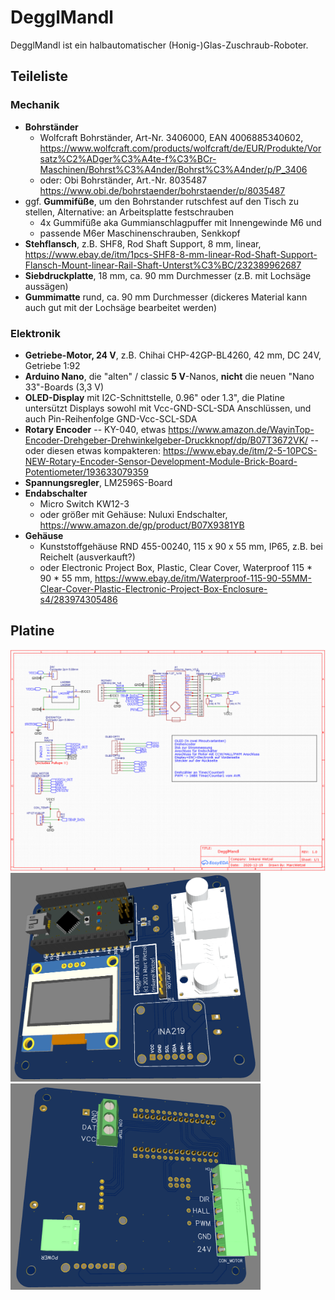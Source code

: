 # DegglMandl
DegglMandl ist ein halbautomatischer (Honig-)Glas-Zuschraub-Roboter. 

## Teileliste
### Mechanik
- **Bohrständer** 
  - Wolfcraft Bohrständer, Art-Nr. 3406000, EAN 4006885340602, https://www.wolfcraft.com/products/wolfcraft/de/EUR/Produkte/Vorsatz%C2%ADger%C3%A4te-f%C3%BCr-Maschinen/Bohrst%C3%A4nder/Bohrst%C3%A4nder/p/P_3406  
  - oder: Obi Bohrständer, Art.-Nr. 8035487
https://www.obi.de/bohrstaender/bohrstaender/p/8035487
- ggf. **Gummifüße**, um den Bohrstander rutschfest auf den Tisch zu stellen, Alternative: an Arbeitsplatte festschrauben
  - 4x Gummifüße aka Gummianschlagpuffer mit Innengewinde M6 und 
  - passende M6er Maschinenschrauben, Senkkopf
- **Stehflansch**, z.B. SHF8, Rod Shaft Support, 8 mm, linear,  https://www.ebay.de/itm/1pcs-SHF8-8-mm-linear-Rod-Shaft-Support-Flansch-Mount-linear-Rail-Shaft-Unterst%C3%BC/232389962687
- **Siebdruckplatte**, 18 mm, ca. 90 mm Durchmesser (z.B. mit Lochsäge aussägen)
- **Gummimatte** rund, ca. 90 mm Durchmesser (dickeres Material kann auch gut mit der Lochsäge bearbeitet werden)

### Elektronik
- **Getriebe-Motor, 24 V**, z.B. Chihai CHP-42GP-BL4260, 42 mm, DC 24V, Getriebe 1:92
- **Arduino Nano**, die "alten" / classic **5 V**-Nanos, **nicht** die neuen "Nano 33"-Boards (3,3 V)
- **OLED-Display** mit I2C-Schnittstelle, 0.96" oder 1.3", die Platine untersützt Displays sowohl mit Vcc-GND-SCL-SDA Anschlüssen, und auch Pin-Reihenfolge  GND-Vcc-SCL-SDA 
- **Rotary Encoder** 
-- KY-040, etwas https://www.amazon.de/WayinTop-Encoder-Drehgeber-Drehwinkelgeber-Druckknopf/dp/B07T3672VK/
-- oder diesen etwas kompakteren: https://www.ebay.de/itm/2-5-10PCS-NEW-Rotary-Encoder-Sensor-Development-Module-Brick-Board-Potentiometer/193633079359
- **Spannungsregler**, LM2596S-Board
- **Endabschalter** 
  - Micro Switch KW12-3 
  - oder größer mit Gehäuse: Nuluxi Endschalter, https://www.amazon.de/gp/product/B07X9381YB
- **Gehäuse**
  - Kunststoffgehäuse RND 455-00240, 115 x 90 x 55 mm, IP65, z.B. bei Reichelt (ausverkauft?) 
  - oder Electronic Project Box, Plastic, Clear Cover, Waterproof 115 * 90 * 55 mm, https://www.ebay.de/itm/Waterproof-115-90-55MM-Clear-Cover-Plastic-Electronic-Project-Box-Enclosure-s4/283974305486
  

## Platine 

<img src="./pictures-pcb/deggl-mand_platine-v1.0_schaltplan.png" width="900">
<img src="./pictures-pcb/deggl-mand_platine-v1.0_vorne.png" width="400"><img src="./pictures-pcb/deggl-mand_platine-v1.0_hinten.png" width="400">
